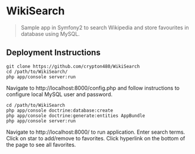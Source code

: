 WikiSearch
====
> Sample app in Symfony2 to search Wikipedia and store favourites in database using MySQL.

Deployment Instructions
----
```
git clone https://github.com/crypton480/WikiSearch
cd /path/to/WikiSearch/
php app/console server:run
```
Navigate to http://localhost:8000/config.php and follow instructions to configure local MySQL user and password.
```
cd /path/to/WikiSearch
php app/console doctrine:database:create
php app/console doctrine:generate:entities AppBundle
php app/console server:run
```
Navigate to http://localhost:8000/ to run application. Enter search terms. Click on star to add/remove to favorites. Click hyperlink on the bottom of the page to see all favorites. 

